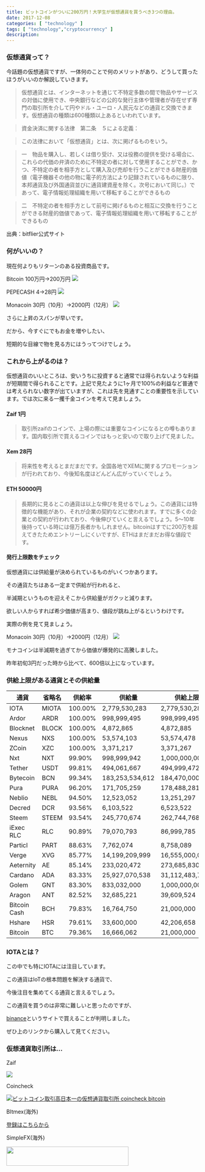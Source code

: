 ```yaml
---
title: ビットコインがついに200万円！大学生が仮想通貨を買うべき3つの理由。
date: 2017-12-08
categories: [ "technology" ]
tags: [ "technology","cryptocurrency" ]
description: 
---
```



### 仮想通貨って？
今話題の仮想通貨ですが、一体何のことで何のメリットがあり、どうして買ったほうがいいのか解説していきます。

>仮想通貨とは、インターネットを通じて不特定多数の間で物品やサービスの対価に使用でき、中央銀行などの公的な発行主体や管理者が存在せず専門の取引所を介して円やドル・ユーロ・人民元などの通貨と交換できます。仮想通貨の種類は600種類以上あるといわれています。

>資金決済に関する法律　第二条　５による定義：

>この法律において「仮想通貨」とは、次に掲げるものをいう。

>一　物品を購入し、若しくは借り受け、又は役務の提供を受ける場合に、これらの代価の弁済のために不特定の者に対して使用することができ、かつ、不特定の者を相手方として購入及び売却を行うことができる財産的価値（電子機器その他の物に電子的方法により記録されているものに限り、本邦通貨及び外国通貨並びに通貨建資産を除く。次号において同じ。）であって、電子情報処理組織を用いて移転することができるもの

>二　不特定の者を相手方として前号に掲げるものと相互に交換を行うことができる財産的価値であって、電子情報処理組織を用いて移転することができるもの

出典：bitflier公式サイト


### 何がいいの？

現在何よりもリターンのある投資商品です。

Bitcoin 100万円→200万円
<img src="/images/bitcoin.png">


PEPECASH 4→28円
<img src="/images/pepecash.png">


Monacoin 30円（10月）→2000円（12月）
<img src="/images/monacoin.png">


さらに上昇のスパンが早いです。


だから、今すぐにでもお金を増やしたい、


短期的な目線で物を見る方にはうってつけでしょう。



### これから上がるのは？
仮想通貨のいいところは、安いうちに投資すると通常では得られないような利益が短期間で得られることです。上記で見たように1ヶ月で100%の利益など普通では考えられない数字が出ていますが、これは先を見通すことの重要性を示しています。では次に来る一攫千金コインを考えて見ましょう。


#### Zaif 1円
>取引所zaifのコインで、上場の際には重要なコインになるとの噂もあります。国内取引所で買えるコインではもっと安いので取り上げて見ました。

#### Xem 28円
>将来性を考えるとまだまだです。全国各地でXEMに関するプロモーションが行われており、今後知名度はどんどん広がっていくでしょう。

#### ETH 50000円
>長期的に見るとこの通貨は以上な伸びを見せるでしょう。この通貨には特徴的な機能があり、それが企業の契約などに使われます。すでに多くの企業との契約が行われており、今後伸びていくと言えるでしょう。5〜10年後持っている時には億万長者かもしれません。bitcoinはすでに200万を超えてきたためエントリーしにくいですが、ETHはまだまだお得な値段です。


#### 発行上限数をチェック

仮想通貨には供給量が決められているものがいくつかあります。


その通貨たちはある一定まで供給が行われると、


半減期というものを迎えそこから供給量がガクッと減ります。


欲しい人からすれば希少価値が高まり、値段が跳ね上がるというわけです。


実際の例を見て見ましょう。


Monacoin 30円（10月）→2000円（12月）
<img src="/images/monacoin.png">


モナコインは半減期を過ぎてから価値が爆発的に高騰しました。


昨年初旬3円だった時から比べて、600倍以上になっています。


### 供給上限がある通貨とその供給量
 

| 通貨         | 省略名 | 供給率 | 供給量          | 供給上限        | 推定残数              |
|--------------|--------|------------|-----------------|-----------------|---------------|
| IOTA         | MIOTA  | 100.00%    | 2,779,530,283   | 2,779,530,283   | 0             |
| Ardor        | ARDR   | 100.00%    | 998,999,495     | 998,999,495     | 0             |
| Blocknet     | BLOCK  | 100.00%    | 4,872,865       | 4,872,885       | 20            |
| Nexus        | NXS    | 100.00%    | 53,574,103      | 53,574,478      | 375           |
| ZCoin        | XZC    | 100.00%    | 3,371,217       | 3,371,267       | 50            |
| Nxt          | NXT    | 99.90%     | 998,999,942     | 1,000,000,000   | 1,000,058     |
| Tether       | USDT   | 99.81%     | 494,061,667     | 494,999,472     | 937,805       |
| Bytecoin     | BCN    | 99.34%     | 183,253,534,612 | 184,470,000,000 | 1,216,465,388 |
| Pura         | PURA   | 96.20%     | 171,705,259     | 178,488,281     | 6,783,022     |
| Neblio       | NEBL   | 94.50%     | 12,523,052      | 13,251,297      | 728,245       |
| Decred       | DCR    | 93.56%     | 6,103,522       | 6,523,522       | 420,000       |
| Steem        | STEEM  | 93.54%     | 245,770,674     | 262,744,768     | 16,974,094    |
| iExec RLC    | RLC    | 90.89%     | 79,070,793      | 86,999,785      | 7,928,992     |
| Particl      | PART   | 88.63%     | 7,762,074       | 8,758,089       | 996,015       |
| Verge        | XVG    | 85.77%     | 14,199,209,999  | 16,555,000,000  | 2,355,790,001 |
| Aeternity    | AE     | 85.14%     | 233,020,472     | 273,685,830     | 40,665,358    |
| Cardano      | ADA    | 83.33%     | 25,927,070,538  | 31,112,483,745  | 5,185,413,207 |
| Golem        | GNT    | 83.30%     | 833,032,000     | 1,000,000,000   | 166,968,000   |
| Aragon       | ANT    | 82.52%     | 32,685,221      | 39,609,524      | 6,924,303     |
| Bitcoin Cash | BCH    | 79.83%     | 16,764,750      | 21,000,000      | 4,235,250     |
| Hshare       | HSR    | 79.61%     | 33,600,000      | 42,206,658      | 8,606,658     |
| Bitcoin      | BTC    | 79.36%     | 16,666,062      | 21,000,000      | 4,333,938     |



### IOTAとは？


この中でも特にIOTAには注目しています。


この通貨はIoTの根本問題を解決する通貨で、


今後注目を集めてくる通貨と言えるでしょう。


この通貨を買うのは非常に難しいと思ったのですが、


<a href="https://www.binance.com/?ref=12097611">binance</a>というサイトで買えることが判明しました。


ぜひ上のリンクから購入して見てください。


### 仮想通貨取引所は…

Zaif


<a href="https://zaif.jp?ac=bptqvu5o1v" rel="nofollow"><img src="https://d2p8taqyjofgrq.cloudfront.net/images/affiliate/banner/zaif_B_468x60.png?ac=bptqvu5o1v" /></a>


Coincheck


<a href="https://coincheck.com/?c=tsysEEEWmUI" target="_blank"><img src="https://coincheck.com/images/affiliates/04_cc_banner_234x60.png" alt="ビットコイン取引高日本一の仮想通貨取引所 coincheck bitcoin"></a>


BItmex(海外)


<a href=“https://www.bitmex.com/register/RQKdsk”>登録はこちらから</a>


SimpleFX(海外)


<a href="https://simplefx.com/dashboard?bannerId=7503&sfx-r=74e014cb-3c6d-40cf-b9d9-db9f9412a159" target="_self"><img src="https://simplefx.com/img/ES/7503_320_50.jpg" width="320" height="50" border="0"></a>

